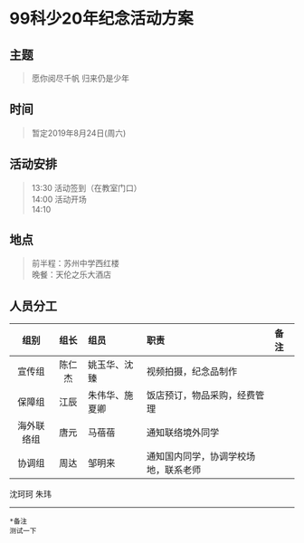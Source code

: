 # 99科少20年纪念活动方案



## 主题
> 愿你阅尽千帆 归来仍是少年

## 时间
> 暂定2019年8月24日(周六)

## 活动安排

> 13:30 活动签到（在教室门口）  
> 14:00 活动开场   
> 14:10 




## 地点
> 前半程：苏州中学西红楼  
> 晚餐：天伦之乐大酒店

## 人员分工
组别|组长|组员|职责|备注
:---:|:---:|:--|:---|:---
宣传组|陈仁杰|姚玉华、沈臻|视频拍摄，纪念品制作
保障组|江辰|朱伟华、施夏卿|饭店预订，物品采购，经费管理
海外联络组|唐元|马蓓蓓|通知联络境外同学
协调组|周达|邹明来|通知国内同学，协调学校场地，联系老师

沈珂珂 朱玮 


---
    *备注
    测试一下
   
   
